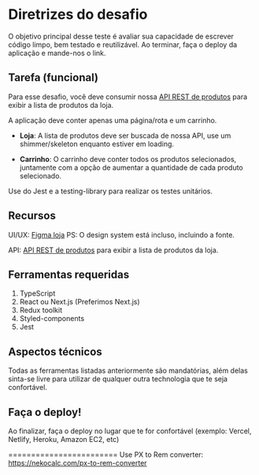 Diretrizes do desafio
===========================

O objetivo principal desse teste é avaliar sua capacidade de escrever código limpo, bem testado e reutilizável. Ao terminar, faça o deploy da aplicação e mande-nos o link.

Tarefa (funcional)
---------------

Para esse desafio, você deve consumir nossa [API REST de produtos](https://mks-challenge-api-frontend.herokuapp.com/api-docs/) para exibir a lista de produtos da loja.

A aplicação deve conter apenas uma página/rota e um carrinho.

- <b>Loja</b>: A lista de produtos deve ser buscada de nossa API, use um shimmer/skeleton enquanto estiver em loading.
 
- <b>Carrinho</b>: O carrinho deve conter todos os produtos selecionados, juntamente com a opção de aumentar a quantidade de cada produto selecionado.

Use do Jest e a testing-library para realizar os testes unitários.

Recursos
---------------

UI/UX: [Figma loja](https://www.figma.com/file/Z4z8osDbK1ET7cjNzFRMrK/MKS-Front-end-challenge?node-id=0%3A1) PS: O design system está incluso, incluindo a fonte.

API: [API REST de produtos](https://mks-challenge-api-frontend.herokuapp.com/api-docs/) para exibir a lista de produtos da loja.

Ferramentas requeridas
---------------

1. TypeScript
2. React ou Next.js (Preferimos Next.js)
3. Redux toolkit
4. Styled-components
5. Jest

Aspectos técnicos
---------------

Todas as ferramentas listadas anteriormente são mandatórias, além delas sinta-se livre para utilizar de qualquer outra technologia que te seja confortável.

Faça o deploy!
---------------

Ao finalizar, faça o deploy no lugar que te for confortável (exemplo: Vercel, Netlify, Heroku, Amazon EC2, etc)


========================
Use PX to Rem converter: https://nekocalc.com/px-to-rem-converter